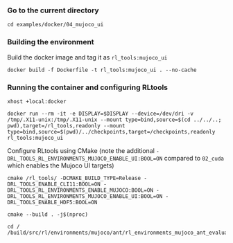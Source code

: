### Go to the current directory
```
cd examples/docker/04_mujoco_ui
```
### Building the environment
Build the docker image and tag it as `rl_tools:mujoco_ui`
```
docker build -f Dockerfile -t rl_tools:mujoco_ui . --no-cache
```
### Running the container and configuring RLtools
```
xhost +local:docker
```
```
docker run --rm -it -e DISPLAY=$DISPLAY --device=/dev/dri -v /tmp/.X11-unix:/tmp/.X11-unix --mount type=bind,source=$(cd ../../..; pwd),target=/rl_tools,readonly --mount type=bind,source=$(pwd)/../checkpoints,target=/checkpoints,readonly rl_tools:mujoco_ui
```
Configure RLtools using CMake (note the additional `-DRL_TOOLS_RL_ENVIRONMENTS_MUJOCO_ENABLE_UI:BOOL=ON` compared to `02_cuda` which enables the Mujoco UI targets)
```
cmake /rl_tools/ -DCMAKE_BUILD_TYPE=Release -DRL_TOOLS_ENABLE_CLI11:BOOL=ON -DRL_TOOLS_RL_ENVIRONMENTS_ENABLE_MUJOCO:BOOL=ON -DRL_TOOLS_RL_ENVIRONMENTS_MUJOCO_ENABLE_UI:BOOL=ON -DRL_TOOLS_ENABLE_HDF5:BOOL=ON
```
```
cmake --build . -j$(nproc)
```
```
cd /
/build/src/rl/environments/mujoco/ant/rl_environments_mujoco_ant_evaluation_ppo
```
